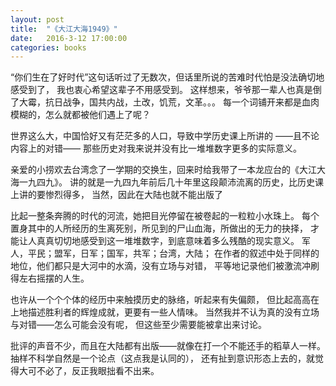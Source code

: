 ```yaml
---
layout: post
title:  "《大江大海1949》"
date:   2016-3-12 17:00:00
categories: books
---
```


“你们生在了好时代”这句话听过了无数次，但话里所说的苦难时代怕是没法确切地感受到了，
我也衷心希望这辈子不用感受到。
这样想来，爷爷那一辈人也真是倒了大霉，抗日战争，国共内战，土改，饥荒，文革。。。
每一个词铺开来都是血肉模糊的，怎么就都被他们遇上了呢？

世界这么大，中国恰好又有茫茫多的人口，导致中学历史课上所讲的
——且不论内容上的对错——
那些历史对我来说并没有比一堆堆数字更多的实际意义。

亲爱的小捞欢去台湾念了一学期的交换生，回来时给我带了一本龙应台的《大江大海一九四九》。
讲的就是一九四九年前后几十年里这段颠沛流离的历史，比历史课上讲的要惨烈得多，
当然，因此在大陆也就不能出版了

比起一整条奔腾的时代的河流，她把目光停留在被卷起的一粒粒小水珠上。
每个置身其中的人所经历的生离死别，所见到的尸山血海，所做出的无力的抉择，
才能让人真真切切地感受到这一堆堆数字，到底意味着多么残酷的现实意义。
军人，平民；盟军，日军；国军，共军；台湾，大陆；
在作者的叙述中处于同样的地位，他们都只是大河中的水滴，没有立场与对错，
平等地记录他们被激流冲刷得左右摇摆的人生。

也许从一个个个体的经历中来触摸历史的脉络，听起来有失偏颇，
但比起高高在上地描述胜利者的辉煌成就，更要有一些人情味。
当然我并不认为真的没有立场与对错——怎么可能会没有呢，
但这些至少需要能被拿出来讨论。

批评的声音不少，而且在大陆都有出版——就像在打一个不能还手的稻草人一样。
抽样不科学自然是一个论点（这点我是认同的），
还有扯到意识形态上去的，就觉得大可不必了，反正我眼拙看不出来。
